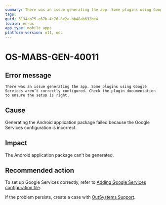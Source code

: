 ```yaml
---
summary: There was an issue generating the app. Some plugins using Google Services aren’t correctly configured. Check the plugin documentation to ensure the setup is right.
tags:
guid: 3134ab75-e67b-4c76-8e2a-bb48ab632be4
locale: en-us
app_type: mobile apps
platform-version: o11, odc
---
```


# OS-MABS-GEN-40011

## Error message

`There was an issue generating the app. Some plugins using Google Services aren’t correctly configured. Check the plugin documentation to ensure the setup is right.`

## Cause

Generating the Android application package failed because the Google Services configuration is incorrect.

## Impact

The Android application package can't be generated.

## Recommended action

To set up Google Services correctly, refer to [Adding Google Services configuration file](https://success.outsystems.com/Documentation/11/Extensibility_and_Integration/Mobile_Plugins/Firebase_Plugins#adding-google-services-configuration-file).

If the problem persists, create a case with [OutSystems Support](https://www.outsystems.com/support/portal/open-support-case?ErrorCode=OS-MABS-GEN-40011
).
